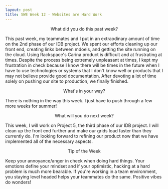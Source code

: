```yaml
---
layout: post
title: SWE Week 12 - Websites are Hard Work
---
```


<p align="center"> What did you do this past week? </p>
This past week, my teammates and I put in an extraodinary amount of time on the 2nd phase of our IDB project. We spent our efforts cleaning up our front end, creating links between mdoels, and getting the site running on the cloud. Using Rackspace's Carina product is difficult and at frustrating at times. Despite the process being extremely unpleasant at times, I kept my frustration in check because I know there will be times in the future when I have to use technologies or systems that I don't know well or products that I may not believe provide good documentation. After devoting a lot of time solely on pushing our site to production, we finally finished.

<p align="center"> What's in your way? </p>
There is nothing in the way this week. I just have to push through a few more weeks for summer!

<p align="center"> What will you do next week? </p>
This week, I will work on Project 5, the third phase of our IDB project. I will clean up the front end further and make our grids load faster than they currently do. I'm looking forward to refining our product now that we have implemented all of the necessary aspects.

<p align="center"> Tip of the Week </p>
Keep your annoyance/anger in check when doing hard things. Your emotions define your mindset and if your optimistic, hacking at a hard problem is much more bearable. If you're working in a team environment, you staying level headed helps your teammates do the same. Positive vibes do wonders!
